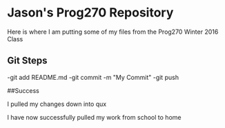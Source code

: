 # Jason's Prog270 Repository

Here is where I am putting some of my files from the Prog270 Winter 2016 Class

## Git Steps

-git add README.md
-git commit -m "My Commit"
-git push

##Success

I pulled my changes down into qux

I have now successfully pulled my work from school to home
